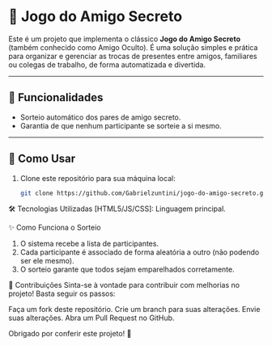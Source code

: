 # 🎁 Jogo do Amigo Secreto

Este é um projeto que implementa o clássico **Jogo do Amigo Secreto** (também conhecido como Amigo Oculto). É uma solução simples e prática para organizar e gerenciar as trocas de presentes entre amigos, familiares ou colegas de trabalho, de forma automatizada e divertida.

---

## 🧩 Funcionalidades

- Sorteio automático dos pares de amigo secreto.
- Garantia de que nenhum participante se sorteie a si mesmo.

---

## 🚀 Como Usar

1. Clone este repositório para sua máquina local:
   ```bash
   git clone https://github.com/Gabrielzuntini/jogo-do-amigo-secreto.git

🛠 Tecnologias Utilizadas
[HTML5/JS/CSS]: Linguagem principal.

✨ Como Funciona o Sorteio
1. O sistema recebe a lista de participantes.
2. Cada participante é associado de forma aleatória a outro (não podendo ser ele mesmo).
3. O sorteio garante que todos sejam emparelhados corretamente.

📧 Contribuições
Sinta-se à vontade para contribuir com melhorias no projeto! Basta seguir os passos:

Faça um fork deste repositório.
Crie um branch para suas alterações.
Envie suas alterações.
Abra um Pull Request no GitHub.

Obrigado por conferir este projeto! 🎉
